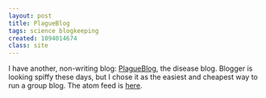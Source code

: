 ```yaml
---
layout: post
title: PlagueBlog
tags: science blogkeeping
created: 1094014674
class: site
---
```

 I have another, non-writing blog: [PlagueBlog](http://plagueblog.blogspot.com/), the disease blog. Blogger is looking spiffy these days, but I chose it as the easiest and cheapest way to run a group blog.  The atom feed is [here](http://plagueblog.blogspot.com/atom.xml). 
